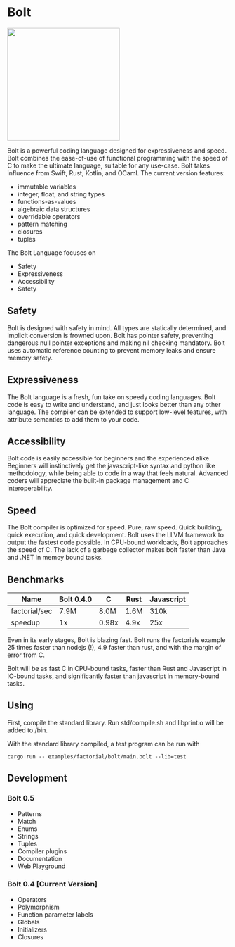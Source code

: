 # Bolt

<img src="https://github.com/pallyj/boltcc/blob/main/assets/logo.svg?raw=true" width="256" height="256"/>

Bolt is a powerful coding language designed for expressiveness and speed. Bolt combines the ease-of-use of functional programming with the speed of C to make the ultimate language, suitable for any use-case. Bolt takes influence from Swift, Rust, Kotlin, and OCaml. The current version features:

- immutable variables
- integer, float, and string types
- functions-as-values
- algebraic data structures
- overridable operators
- pattern matching
- closures
- tuples

The Bolt Language focuses on

- Safety
- Expressiveness
- Accessibility
- Safety

## Safety

Bolt is designed with safety in mind. All types are statically determined, and implicit conversion is frowned upon. Bolt has pointer safety, preventing dangerous null pointer exceptions and making nil checking mandatory. Bolt uses automatic reference counting to prevent memory leaks and ensure memory safety.
## Expressiveness

The Bolt language is a fresh, fun take on speedy coding languages. Bolt code is easy to write and understand, and just looks better than any other language. The compiler can be extended to support low-level features, with attribute semantics to add them to your code.

## Accessibility

Bolt code is easily accessible for beginners and the experienced alike. Beginners will instinctively get the javascript-like syntax and python like methodology, while being able to code in a way that feels natural. Advanced coders will appreciate the built-in package management and C interoperability.

## Speed

The Bolt compiler is optimized for speed. Pure, raw speed. Quick building, quick execution, and quick development. Bolt uses the LLVM framework to output the fastest code possible. In CPU-bound workloads, Bolt approaches the speed of C. The lack of a garbage collector makes bolt faster than Java and .NET in memoy bound tasks.

## Benchmarks

| Name          | Bolt 0.4.0 | C      | Rust   | Javascript |
|---------------|------------|--------|--------|------------|
| factorial/sec | 7.9M	     | 8.0M   | 1.6M   | 310k		|
| speedup       | 1x		 | 0.98x  | 4.9x   | 25x		|

Even in its early stages, Bolt is blazing fast. Bolt runs the factorials example 25 times faster than nodejs (!), 4.9 faster than rust, and with the margin of error from C.

Bolt will be as fast C in CPU-bound tasks, faster than Rust and Javascript in IO-bound tasks, and significantly faster than javascript in memory-bound tasks.

## Using

First, compile the standard library. Run std/compile.sh and libprint.o will be added to /bin.

With the standard library compiled, a test program can be run with

```
cargo run -- examples/factorial/bolt/main.bolt --lib=test
```

## Development

### Bolt 0.5

- Patterns
- Match
- Enums
- Strings
- Tuples
- Compiler plugins
- Documentation
- Web Playground

### Bolt 0.4 [Current Version]

- Operators
- Polymorphism
- Function parameter labels
- Globals
- Initializers
- Closures